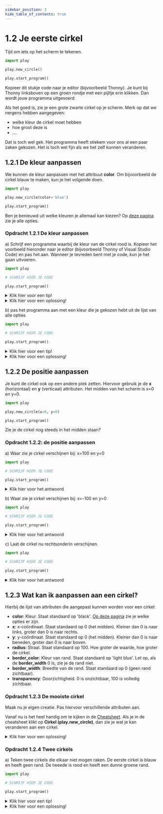 ```yaml
---
sidebar_position: 3
hide_table_of_contents: true
---
```


# 1.2 Je eerste cirkel

Tijd om iets op het scherm te tekenen.

```python
import play

play.new_circle()

play.start_program()
```

Kopieer dit stukje code naar je editor (bijvoorbeeld Thonny). Je kunt bij Thonny linksboven op een groen rondje met een pijltje erin klikken. Dan wordt jouw programma uitgevoerd.

Als het goed is, zie je een grote zwarte cirkel op je scherm.
Merk op dat we nergens hebben aangegeven:
- welke kleur de cirkel moet hebben
- hoe groot deze is
- ....

Dat is toch wel gek. Het programma heeft stiekem voor ons al een paar zaken gekozen.
Het is toch wel fijn als we het zelf kunnen veranderen.

## 1.2.1 De kleur aanpassen
We kunnen de kleur aanpassen met het attribuut **color**.
Om bijvoorbeeld de cirkel blauw te maken, kun je het volgende doen.

```python
import play

play.new_circle(color='blue')

play.start_program()
```

Ben je benieuwd uit welke kleuren je allemaal kan kiezen? Op [deze pagina](https://www.pygame.org/docs/ref/color_list.html) zie je alle opties.

### Opdracht 1.2.1 De kleur aanpassen
a) Schrijf een programma waarbij de kleur van de cirkel rood is. Kopieer het voorbeeld hieronder naar je editor (bijvoorbeeld Thonny of Visual Studio Code) en pas het aan. Wanneer je tevreden bent met je code, kun je het gaan uitvoeren. 

```python 
import play

# SCHRIJF HIER JE CODE

play.start_program()
```

<details>
    <summary>Klik hier voor een tip!</summary>

Het attribuut **color** gebruik je voor de kleur.
</details>

<details>
    <summary>Klik hier voor een oplossing!</summary>

```python
import play

play.new_circle(color='red')

play.start_program()
```
</details>


b) pas het programma aan met een kleur die je gekozen hebt uit de lijst van alle opties


```python 
import play

# SCHRIJF HIER JE CODE

play.start_program()
```

<details>
    <summary>Klik hier voor een tip!</summary>

De lijst van opties vind je op [deze pagina](https://www.pygame.org/docs/ref/color_list.html).
</details>

<details>
    <summary>Klik hier voor een oplossing!</summary>

```python
import play

play.new_circle(color='aquamarine4')

play.start_program()
```
</details>

## 1.2.2 De positie aanpassen
Je kunt de cirkel ook op een andere plek zetten. Hiervoor gebruik je de **x** (horizontaal) en **y** (verticaal) attributen.
Het midden van het scherm is x=0 en y=0.

```python
import play

play.new_circle(x=0, y=0)

play.start_program()
```

Zie je de cirkel nog steeds in het midden staan?

### Opdracht 1.2.2: de positie aanpassen



a) Waar zie je cirkel verschijnen bij: x=100 en y=0 

```python 
import play

# SCHRIJF HIER JE CODE

play.start_program()
```

<details>
    <summary>Klik hier voor het antwoord</summary>

```python
import play

play.new_circle(x=100, y=0)

play.start_program()
```
De crikel zou een klein stukje rechts van het midden moeten staan.

</details>

b) Waar zie je cirkel verschijnen bij: x=-100 en y=0

```python 
import play

# SCHRIJF HIER JE CODE

play.start_program()
```

<details>
    <summary>Klik hier voor het antwoord</summary>

```python
import play

play.new_circle(x=-100, y=0)

play.start_program()
```
De cirkel zou een klein stukje links van het midden moeten staan.

</details>

c) Laat de cirkel nu rechtsonderin verschijnen.

```python 
import play

# SCHRIJF HIER JE CODE

play.start_program()
```

<details>
    <summary>Klik hier voor het antwoord</summary>

```python
import play

play.new_circle(x=300, y=-200)

play.start_program()
```
De bal zou een klein stukje boven het midden moeten staan.

</details>

<!--
d) x=0 en y=-100

```python 
import play

# SCHRIJF HIER JE CODE

play.start_program()
```

<details>
    <summary>Klik hier voor het antwoord</summary>

```python
import play

play.new_circle(x=0, y=-100)

play.start_program()
```
De bal zou een klein stukje onder het midden moeten staan.

</details>
-->


## 1.2.3 Wat kan ik aanpassen aan een cirkel?
Hierbij de lijst van attributen die aangepast kunnen worden voor een cirkel:
- **color**: Kleur. Staat standaard op 'black'. [Op deze pagina](https://www.pygame.org/docs/ref/color_list.html) zie je welke opties er zijn.
- **x**: x-coördinaat. Staat standaard op 0 (het midden). Kleiner dan 0 is naar links, groter dan 0 is naar rechts.
- **y**: y-coördinaat. Staat standaard op 0 (het midden). Kleiner dan 0 is naar beneden, groter dan 0 is naar boven.
- **radius**: Straal. Staat standaard op 100. Hoe groter de waarde, hoe groter de cirkel.
- **border_color**: Kleur van rand. Staat standaard op 'light blue'. Let op, als de **border_width** 0 is, zie je de rand niet.
- **border_width**: Breedte van de rand. Staat standaard op 0 (geen rand zichtbaar).
- **transparency**: Doorzichtigheid. 0 is onzichtbaar, 100 is volledig zichtbaar.

### Opdracht 1.2.3 De mooiste cirkel
Maak nu je eigen creatie. Pas hiervoor verschillende attributen aan.

Vanaf nu is het heel handig om te kijken in de [Cheatsheet](../cheatsheet.md). Als je in de cheatsheet klikt op **Cirkel (play.new_circle)**, dan zie je wat je kan veranderen aan een cirkel.


<details>
    <summary>Klik hier voor een oplossing!</summary>

```python
import play

play.new_circle(x=-120, color='purple', radius=200, border_width=30, border_color='brown', transparency=80)

play.start_program()

```
</details>

### Opdracht 1.2.4 Twee cirkels

a) Teken twee cirkels die elkaar niet mogen raken. De eerste cirkel is blauw en heeft geen rand. De tweede is rood en heeft een dunne groene rand. 


```python
import play 

# SCHRIJF HIER JE CODE

play.start_program()
```

<details>
    <summary>Klik hier voor een tip!</summary>

Twee cirkels betekent ook twee keer **play.new_circle**. 
Kijk verder in de [Cheatsheet](../cheatsheet.md) goed naar welke attributen je nodig hebt. Als je op **Cirkel (play.new_circle)** klikt, dan zie je wat je kan veranderen aan een cirkel.


</details>

<details>
    <summary>Klik hier voor een oplossing!</summary>

```python
import play


play.new_circle(x=-200, color='blue')
play.new_circle(x=200, color='red', border_width=10, border_color='green')

play.start_program()

```
</details>

